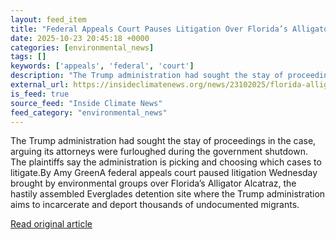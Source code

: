 ```yaml
---
layout: feed_item
title: "Federal Appeals Court Pauses Litigation Over Florida’s Alligator Alcatraz"
date: 2025-10-23 20:45:18 +0000
categories: [environmental_news]
tags: []
keywords: ['appeals', 'federal', 'court']
description: "The Trump administration had sought the stay of proceedings in the case, arguing its attorneys were furloughed during the government shutdown"
external_url: https://insideclimatenews.org/news/23102025/florida-alligator-alcatraz-litigation-paused-during-government-shutdown/
is_feed: true
source_feed: "Inside Climate News"
feed_category: "environmental_news"
---
```


The Trump administration had sought the stay of proceedings in the case, arguing its attorneys were furloughed during the government shutdown. The plaintiffs say the administration is picking and choosing which cases to litigate.By Amy GreenA federal appeals court paused litigation Wednesday brought by environmental groups over Florida’s Alligator Alcatraz, the hastily assembled Everglades detention site where the Trump administration aims to incarcerate and deport thousands of undocumented migrants.

[Read original article](https://insideclimatenews.org/news/23102025/florida-alligator-alcatraz-litigation-paused-during-government-shutdown/)

